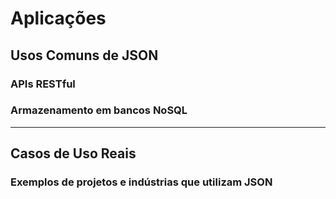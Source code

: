 # Aplicações

## Usos Comuns de JSON

### APIs RESTful

### Armazenamento em bancos NoSQL

---

## Casos de Uso Reais

### Exemplos de projetos e indústrias que utilizam JSON